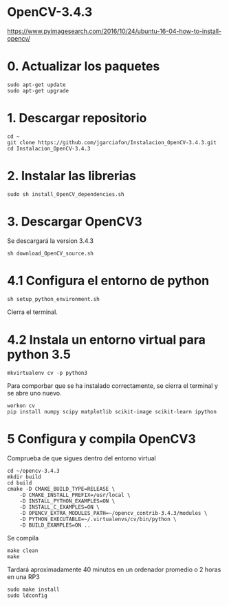 # OpenCV-3.4.3
https://www.pyimagesearch.com/2016/10/24/ubuntu-16-04-how-to-install-opencv/

# 0. Actualizar los paquetes
```
sudo apt-get update
sudo apt-get upgrade
```
# 1. Descargar repositorio
```
cd ~
git clone https://github.com/jgarciafon/Instalacion_OpenCV-3.4.3.git
cd Instalacion_OpenCV-3.4.3
```
# 2. Instalar las librerias
```
sudo sh install_OpenCV_dependencies.sh
```
# 3. Descargar OpenCV3
Se descargará la version 3.4.3
```
sh download_OpenCV_source.sh
```
# 4.1 Configura el entorno de python
```
sh setup_python_environment.sh
```
Cierra el terminal.
# 4.2 Instala un entorno virtual para python 3.5
```
mkvirtualenv cv -p python3
```
Para comporbar que se ha instalado correctamente, se cierra el terminal y se abre uno nuevo.
```
workon cv
pip install numpy scipy matplotlib scikit-image scikit-learn ipython
```
# 5 Configura y compila OpenCV3
Comprueba de que sigues dentro del entorno virtual
```
cd ~/opencv-3.4.3
mkdir build
cd build
cmake -D CMAKE_BUILD_TYPE=RELEASE \
    -D CMAKE_INSTALL_PREFIX=/usr/local \
    -D INSTALL_PYTHON_EXAMPLES=ON \
    -D INSTALL_C_EXAMPLES=ON \
    -D OPENCV_EXTRA_MODULES_PATH=~/opencv_contrib-3.4.3/modules \
    -D PYTHON_EXECUTABLE=~/.virtualenvs/cv/bin/python \
    -D BUILD_EXAMPLES=ON ..
```
Se compila
```
make clean
make
```
Tardará aproximadamente 40 minutos en un ordenador promedio o 2 horas en una RP3
```
sudo make install
sudo ldconfig
```
